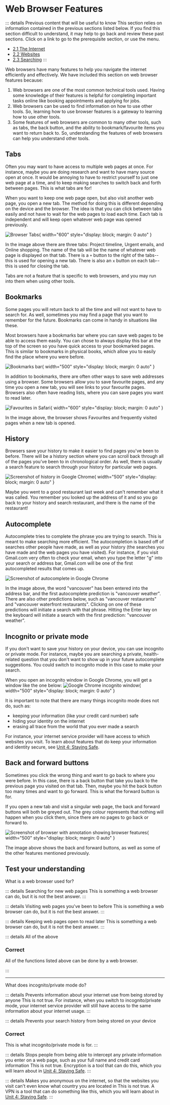 # Web Browser Features

::: details Previous content that will be useful to know
This section relies on information contained in the previous sections listed below. If you find this section difficult to understand, it may help to go back and review these past sections. Click on a link to go to the prerequisite section, or use the menu.

- [2.1 The Internet](2.1-the-internet.md)
- [2.2 Websites](2.2-websites.md)
- [2.3 Searching](2.3-searching.md)
  :::

Web browsers have many features to help you navigate the internet efficiently and effectively. We have included this section on web browser features because:

1. Web browsers are one of the most common technical tools used. Having some knowledge of their features is helpful for completing important tasks online like booking appointments and applying for jobs.
2. Web browsers can be used to find information on how to use other tools. So, learning how to use browser features is a gateway to learning how to use other tools.
3. Some features of web browsers are common to many other tools, such as tabs, the back button, and the ability to bookmark/favourite items you want to return back to. So, understanding the features of web browsers can help you understand other tools.

## Tabs

Often you may want to have access to multiple web pages at once. For instance, maybe you are doing research and want to have many source open at once. It would be annoying to have to restrict yourself to just one web page at a time, and to keep making searches to switch back and forth between pages. This is what tabs are for!

When you want to keep one web page open, but also visit another web page, you open a new tab. The method for doing this is different depending on the device and the browser. The idea is that you can click between tabs easily and not have to wait for the web pages to load each time. Each tab is independent and will keep open whatever web page was opened previously.

![Browser Tabs](/course/2-apps-and-internet/tabs.png){ width="600" style="display: block; margin: 0 auto" }

In the image above there are three tabs: Project timeline, Urgent emails, and Online shopping. The name of the tab will be the name of whatever web page is displayed on that tab. There is a `+` button to the right of the tabs--this is used for opening a new tab. There is also an `x` button on each tab--this is used for closing the tab.

Tabs are not a feature that is specific to web browsers, and you may run into them when using other tools.

## Bookmarks

Some pages you will return back to all the time and will not want to have to search for. As well, sometimes you may find a page that you want to remember for the future. Bookmarks can come in handy in situations like these.

Most browsers have a bookmarks bar where you can save web pages to be able to access them easily. You can chose to always display this bar at the top of the screen so you have quick access to your bookmarked pages. This is similar to bookmarks in physical books, which allow you to easily find the place where you were before.

![Bookmarks bar](/course/2-apps-and-internet/bookmarks-bar.png){ width="500" style="display: block; margin: 0 auto" }

In addition to bookmarks, there are often other ways to save web addresses using a browser. Some browsers allow you to save favourite pages, and any time you open a new tab, you will see links to your favourite pages. Browsers also often have reading lists, where you can save pages you want to read later.

![Favourites in Safari](/course/2-apps-and-internet/favourites.png){ width="600" style="display: block; margin: 0 auto" }

In the image above, the browser shows Favourites and frequently visited pages when a new tab is opened.

## History

Browsers save your history to make it easier to find pages you've been to before. There will be a history section where you can scroll back through all of the pages you've been to in chronological order. As well, there is usually a search feature to search through your history for particular web pages.

![Screenshot of history in Google Chrome](/course/2-apps-and-internet/history.png){ width="500" style="display: block; margin: 0 auto" }

Maybe you went to a good restaurant last week and can't remember what it was called. You remember you looked up the address of it and so you go back to your history and search restaurant, and there is the name of the restaurant!

## Autocomplete

Autocomplete tries to complete the phrase you are trying to search. This is meant to make searching more efficient. The autocompletion is based off of searches other people have made, as well as your history (the searches you have made and the web pages you have visited). For instance, if you visit Gmail.com very often to check your email, when you type the letter "g" into your search or address bar, Gmail.com will be one of the first autocompleted results that comes up.

![Screenshot of autocomplete in Google Chrome](/course/2-apps-and-internet/autocomplete.png)

In the image above, the word "vancouver" has been entered into the address bar, and the first autocomplete prediction is "vancouver weather". There are also other predictions below, such as "vancouver restaurants" and "vancouver waterfront restaurants". Clicking on one of these predictions will initiate a search with that phrase. Hitting the Enter key on the keyboard will initiate a search with the first prediction: "vancouver weather".

## Incognito or private mode

If you don't want to save your history on your device, you can use incognito or private mode. For instance, maybe you are searching a private, health-related question that you don't want to show up in your future autocomplete suggestions. You could switch to incognito mode in this case to make your search.

When you open an incognito window in Google Chrome, you will get a window like the one below:
![Google Chrome incognito window](/course/2-apps-and-internet/incognito.png){ width="500" style="display: block; margin: 0 auto" }

It is important to note that there are many things incognito mode does not do, such as:

- keeping your information (like your credit card number) safe
- hiding your identity on the internet
- erasing all trace from the world that you ever made a search

For instance, your internet service provider will have access to which websites you visit. To learn about features that do keep your information and identity secure, see [Unit 4: Staying Safe](../4-staying-safe/index.md).

## Back and forward buttons

Sometimes you click the wrong thing and want to go back to where you were before. In this case, there is a back button that take you back to the previous page you visited on that tab. Then, maybe you hit the back button too many times and want to go forward. This is what the forward button is for.

If you open a new tab and visit a singular web page, the back and forward buttons will both be greyed out. The grey colour represents that nothing will happen when you click them, since there are no pages to go back or forward to.

![Screenshot of browser with annotation showing browser features](/course/2-apps-and-internet/browser-components.png){ width="500" style="display: block; margin: 0 auto" }

The image above shows the back and forward buttons, as well as some of the other features mentioned previously.

## Test your understanding

What is a web browser used for?

::: details Searching for new web pages
This is something a web browser can do, but it is not the best answer.
:::

::: details Visiting web pages you've been to before
This is something a web browser can do, but it is not the best answer.
:::

::: details Keeping web pages open to read later
This is something a web browser can do, but it is not the best answer.
:::

::: details All of the above

### Correct

All of the functions listed above can be done by a web browser.

:::

---

What does incognito/private mode do?

::: details Prevents information about your internet use from being stored by anyone
This is not true. For instance, when you switch to incognito/private mode, your internet service provider will still have access to the same information about your internet usage.
:::

::: details Prevents your search history from being stored on your device

### Correct

This is what incognito/private mode is for.
:::

::: details Stops people from being able to intercept any private information you enter on a web page, such as your full name and credit card information
This is not true. Encryption is a tool that can do this, which you will learn about in [Unit 4: Staying Safe](../4-staying-safe/index.md).
:::

::: details Makes you anonymous on the internet, so that the websites you visit can't even know what country you are located in
This is not true. A VPN is a tool that can do something like this, which you will learn about in [Unit 4: Staying Safe](../4-staying-safe/index.md).
:::
